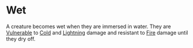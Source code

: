 # Wet

A creature becomes wet when they are immersed in water. They are [Vulnerable](Vulnerable.md) to [Cold](../Damage%20Types/Cold.md) and [Lightning](../Damage%20Types/Lightning.md) damage and resistant to [Fire](../Magic/Spell%20Domains/Fire.md) damage until they dry off.
